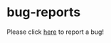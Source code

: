 # bug-reports

Please click [here](https://github.com/DinoCord/bug-reports/issues/new/choose) to report a bug!
